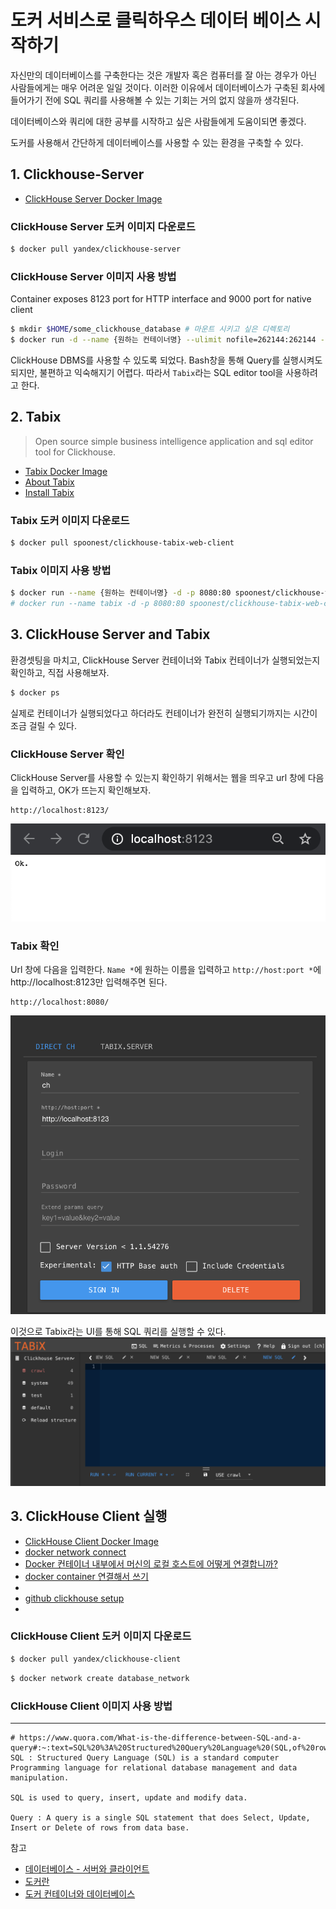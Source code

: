 # 도커 서비스로 클릭하우스 데이터 베이스 시작하기

자신만의 데이터베이스를 구축한다는 것은 개발자 혹은 컴퓨터를 잘 아는 경우가 아닌 사람들에게는 매우 어려운 일일 것이다. 
이러한 이유에서 데이터베이스가 구축된 회사에 들어가기 전에 SQL 쿼리를 사용해볼 수 있는 기회는 거의 없지 않을까 생각된다.  

데이터베이스와 쿼리에 대한 공부를 시작하고 싶은 사람들에게 도움이되면 좋겠다.  

도커를 사용해서 간단하게 데이터베이스를 사용할 수 있는 환경을 구축할 수 있다. 

## 1. Clickhouse-Server
* [ClickHouse Server Docker Image](https://hub.docker.com/r/yandex/clickhouse-server/)

### ClickHouse Server 도커 이미지 다운로드
```bash
$ docker pull yandex/clickhouse-server
```

### ClickHouse Server 이미지 사용 방법
Container exposes 8123 port for HTTP interface and 9000 port for native client
```bash
$ mkdir $HOME/some_clickhouse_database # 마운트 시키고 싶은 디렉토리
$ docker run -d --name {원하는 컨테이너명} --ulimit nofile=262144:262144 --volume=$HOME/some_clickhouse_database:/var/lib/clickhouse -p 8123:8123 -p 9000:9000 yandex/clickhouse-server
```

ClickHouse DBMS를 사용할 수 있도록 되었다. Bash창을 통해 Query를 실행시켜도 되지만, 불편하고 익숙해지기 어렵다. 따라서 `Tabix`라는 SQL editor tool을 사용하려고 한다. 

## 2. Tabix
> Open source simple business intelligence application and sql editor tool for Clickhouse.
* [Tabix Docker Image](https://hub.docker.com/r/spoonest/clickhouse-tabix-web-client)
* [About Tabix](https://tabix.io/)
* [Install Tabix](https://tabix.io/doc/Install/)

### Tabix 도커 이미지 다운로드
```bash
$ docker pull spoonest/clickhouse-tabix-web-client
```

### Tabix 이미지 사용 방법
```bash
$ docker run --name {원하는 컨테이너명} -d -p 8080:80 spoonest/clickhouse-tabix-web-client
# docker run --name tabix -d -p 8080:80 spoonest/clickhouse-tabix-web-client
```

## 3. ClickHouse Server and Tabix 
환경셋팅을 마치고, ClickHouse Server 컨테이너와 Tabix 컨테이너가 실행되었는지 확인하고, 직접 사용해보자.

```bash
$ docker ps
```

실제로 컨테이너가 실행되었다고 하더라도 컨테이너가 완전히 실행되기까지는 시간이 조금 걸릴 수 있다. 

### ClickHouse Server 확인
ClickHouse Server를 사용할 수 있는지 확인하기 위해서는 웹을 띄우고 url 창에 다음을 입력하고, OK가 뜨는지 확인해보자.
```
http://localhost:8123/
```
![](./img/2020-07-03-01-38-21.png)

### Tabix 확인
Url 창에 다음을 입력한다. `Name *`에 원하는 이름을 입력하고 `http://host:port *`에 http://localhost:8123만 입력해주면 된다.
```
http://localhost:8080/
```
![](./img/2020-07-03-01-40-41.png)


이것으로 Tabix라는 UI를 통해 SQL 쿼리를 실행할 수 있다. 
![](./img/2020-07-03-01-43-19.png)



## 3. ClickHouse Client 실행
* [ClickHouse Client Docker Image](https://hub.docker.com/r/yandex/clickhouse-client)
* [docker network connect](https://docs.docker.com/engine/reference/commandline/network_connect/)
* [Docker 컨테이너 내부에서 머신의 로컬 호스트에 어떻게 연결합니까?](https://c10106.tistory.com/2436)
* [docker container 연결해서 쓰기](https://hoony-gunputer.tistory.com/entry/docker-container-%EC%97%B0%EA%B2%B0%ED%95%B4%EC%84%9C-%EC%93%B0%EA%B8%B0)
* [](https://stackoverflow.com/questions/57349021/how-to-access-docker-container-with-clickhouse-in-windows-for-loading-data)
* [github clickhouse setup](https://github.com/jneo8/clickhouse-setup)
* [](http://pyrasis.com/book/DockerForTheReallyImpatient/Chapter06/02)

### ClickHouse Client 도커 이미지 다운로드
```bash
$ docker pull yandex/clickhouse-client
```

```bash
$ docker network create database_network
```

### ClickHouse Client 이미지 사용 방법




----------------
```
# https://www.quora.com/What-is-the-difference-between-SQL-and-a-query#:~:text=SQL%20%3A%20Structured%20Query%20Language%20(SQL,of%20rows%20from%20data%20base.
SQL : Structured Query Language (SQL) is a standard computer Programming language for relational database management and data manipulation.

SQL is used to query, insert, update and modify data.

Query : A query is a single SQL statement that does Select, Update, Insert or Delete of rows from data base.
```



참고
- [데이터베이스 - 서버와 클라이언트](https://server-talk.tistory.com/276)
- [도커란](https://subicura.com/2017/01/19/docker-guide-for-beginners-1.html)
- [도커 컨테이너와 데이터베이스](https://this-programmer.com/entry/%EA%B3%BC%EC%97%B0-%EB%8F%84%EC%BB%A4Docker-%EC%BB%A8%ED%85%8C%EC%9D%B4%EB%84%88%EB%A5%BC-%ED%86%B5%ED%95%B4-%EB%8D%B0%EC%9D%B4%ED%84%B0%EB%B2%A0%EC%9D%B4%EC%8A%A4%EB%A5%BC-%EC%9A%B4%EC%98%81%ED%95%98%EB%8A%94-%EA%B2%8C-%EC%A2%8B%EC%9D%80-%EB%B0%A9%EB%B2%95%EC%9D%BC%EA%B9%8C)


